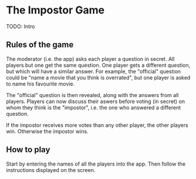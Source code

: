# The Impostor Game

TODO: Intro

## Rules of the game

The moderator (i.e. the app) asks each player a question in secret. All players but one get the same question. One player gets a different question, but which will have a similar answer. For example, the "official" question could be "name a movie that you think is overrated", but one player is asked to name his favourite movie.

The "official" question is then revealed, along with the answers from all players. Players can now discuss their aswers before voting (in secret) on whom they think is the "impostor", i.e. the one who answered a different question.

If the impostor receives more votes than any other player, the other players win. Otherwise the impostor wins.

## How to play

Start by entering the names of all the players into the app. Then follow the instructions displayed on the screen.
